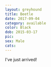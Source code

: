 ```yaml
---
layout: greyhound
title: Beetle
date: 2017-09-04
category: available
color: Black
dob: 2015-03-17
pic:
sex: Male
cats: 
---
```


I've just arrived!
